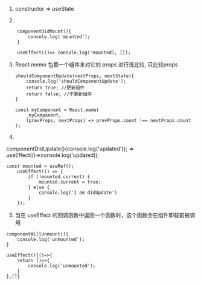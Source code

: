 

1. constructor => useState

2.  
```
    componentDidMount(){
        console.log('mounted');
    }
```

```
    useEffect(()=> console.log('mounted), []);
```
3. React.memo 包裹一个组件来对它的 props 进行浅比较, 只比较props
    ```
    shouldComponentUpdate(nextProps, nextState){
        console.log('shouldComponentUpdate');
        return true; //更新组件
        return false; //不更新组件
    }
    ```
    ```
    const myComponent = React.memo(
        _myComponent,
        (prevProps, nextProps) => prevProps.count !== nextProps.count
    );
    ```

4. 

componentDidUpdate(){console.log('updated')}; =>
    useEffect(()=>console.log('updated));
```
const mounted = useRef();
    useEffect(() => {
        if (!mounted.current) {
            mounted.current = true;
        } else {
            console.log('I am didUpdate')
        }
    });
```

5. 当在 useEffect 的回调函数中返回一个函数时，这个函数会在组件卸载前被调用

```
componentWillUnmount(){
    console.log('unmounted');
}
```

```
useEffect(){()=>{
    return ()=>{
        console.log('unmounted');
    }
},[]}
```